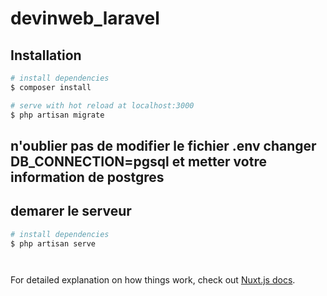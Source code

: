 # devinweb_laravel

## Installation

```bash
# install dependencies
$ composer install

# serve with hot reload at localhost:3000
$ php artisan migrate


```

## n'oublier pas de modifier le fichier .env changer DB_CONNECTION=pgsql et metter votre information de postgres

## demarer le serveur

```bash
# install dependencies
$ php artisan serve




```

For detailed explanation on how things work, check out [Nuxt.js docs](https://nuxtjs.org).
